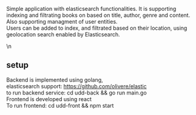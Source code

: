 Simple application with elasticsearch functionalities. It is supporting indexing and filtrating books on based on
title, author, genre and content. \
Also supporting managment of user entities.\
Users can be added to index, and filtrated based on their location, using geolocation search enabled by Elasticsearch.

\n

## setup

Backend is implemented using golang, \
elasticsearch support: https://github.com/olivere/elastic \
to run backend service: cd udd-back && go run main.go
\
Frontend is developed using react \
To run frontend: cd udd-front && npm start
